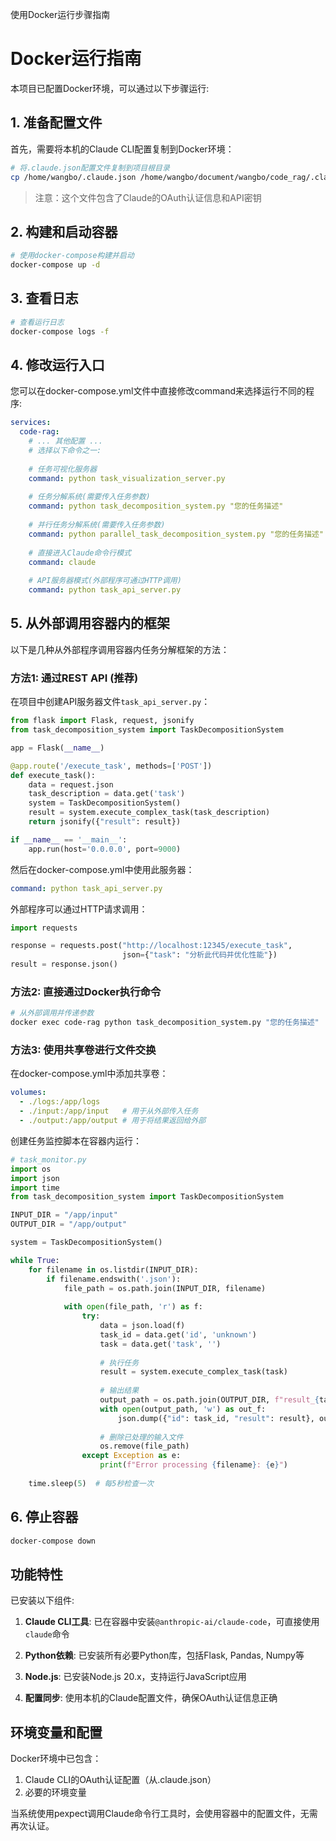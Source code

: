使用Docker运行步骤指南
# Docker运行指南

本项目已配置Docker环境，可以通过以下步骤运行:

## 1. 准备配置文件

首先，需要将本机的Claude CLI配置复制到Docker环境：

```bash
# 将.claude.json配置文件复制到项目根目录
cp /home/wangbo/.claude.json /home/wangbo/document/wangbo/code_rag/.claude.json
```

> 注意：这个文件包含了Claude的OAuth认证信息和API密钥

## 2. 构建和启动容器

```bash
# 使用docker-compose构建并启动
docker-compose up -d
```

## 3. 查看日志

```bash
# 查看运行日志
docker-compose logs -f
```

## 4. 修改运行入口

您可以在docker-compose.yml文件中直接修改command来选择运行不同的程序:

```yaml
services:
  code-rag:
    # ... 其他配置 ...
    # 选择以下命令之一:
    
    # 任务可视化服务器
    command: python task_visualization_server.py
    
    # 任务分解系统(需要传入任务参数)
    command: python task_decomposition_system.py "您的任务描述"
    
    # 并行任务分解系统(需要传入任务参数)
    command: python parallel_task_decomposition_system.py "您的任务描述"
    
    # 直接进入Claude命令行模式
    command: claude
    
    # API服务器模式(外部程序可通过HTTP调用)
    command: python task_api_server.py
```

## 5. 从外部调用容器内的框架

以下是几种从外部程序调用容器内任务分解框架的方法：

### 方法1: 通过REST API (推荐)

在项目中创建API服务器文件`task_api_server.py`：

```python
from flask import Flask, request, jsonify
from task_decomposition_system import TaskDecompositionSystem

app = Flask(__name__)

@app.route('/execute_task', methods=['POST'])
def execute_task():
    data = request.json
    task_description = data.get('task')
    system = TaskDecompositionSystem()
    result = system.execute_complex_task(task_description)
    return jsonify({"result": result})

if __name__ == '__main__':
    app.run(host='0.0.0.0', port=9000)
```

然后在docker-compose.yml中使用此服务器：
```yaml
command: python task_api_server.py
```

外部程序可以通过HTTP请求调用：
```python
import requests

response = requests.post("http://localhost:12345/execute_task", 
                         json={"task": "分析此代码并优化性能"})
result = response.json()
```

### 方法2: 直接通过Docker执行命令

```bash
# 从外部调用并传递参数
docker exec code-rag python task_decomposition_system.py "您的任务描述"
```

### 方法3: 使用共享卷进行文件交换

在docker-compose.yml中添加共享卷：
```yaml
volumes:
  - ./logs:/app/logs
  - ./input:/app/input   # 用于从外部传入任务
  - ./output:/app/output # 用于将结果返回给外部
```

创建任务监控脚本在容器内运行：
```python
# task_monitor.py
import os
import json
import time
from task_decomposition_system import TaskDecompositionSystem

INPUT_DIR = "/app/input"
OUTPUT_DIR = "/app/output"

system = TaskDecompositionSystem()

while True:
    for filename in os.listdir(INPUT_DIR):
        if filename.endswith('.json'):
            file_path = os.path.join(INPUT_DIR, filename)
            
            with open(file_path, 'r') as f:
                try:
                    data = json.load(f)
                    task_id = data.get('id', 'unknown')
                    task = data.get('task', '')
                    
                    # 执行任务
                    result = system.execute_complex_task(task)
                    
                    # 输出结果
                    output_path = os.path.join(OUTPUT_DIR, f"result_{task_id}.json")
                    with open(output_path, 'w') as out_f:
                        json.dump({"id": task_id, "result": result}, out_f)
                    
                    # 删除已处理的输入文件
                    os.remove(file_path)
                except Exception as e:
                    print(f"Error processing {filename}: {e}")
                    
    time.sleep(5)  # 每5秒检查一次
```

## 6. 停止容器

```bash
docker-compose down
```

## 功能特性

已安装以下组件:

1. **Claude CLI工具**: 已在容器中安装`@anthropic-ai/claude-code`，可直接使用`claude`命令

2. **Python依赖**: 已安装所有必要Python库，包括Flask, Pandas, Numpy等

3. **Node.js**: 已安装Node.js 20.x，支持运行JavaScript应用

4. **配置同步**: 使用本机的Claude配置文件，确保OAuth认证信息正确

## 环境变量和配置

Docker环境中已包含：

1. Claude CLI的OAuth认证配置（从.claude.json）
2. 必要的环境变量

当系统使用pexpect调用Claude命令行工具时，会使用容器中的配置文件，无需再次认证。
